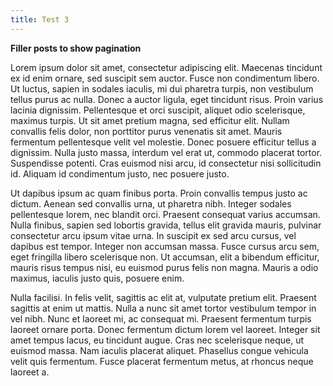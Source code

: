 ```yaml
---
title: Test 3
---
```


**Filler posts to show pagination**

Lorem ipsum dolor sit amet, consectetur adipiscing elit. Maecenas tincidunt ex id enim ornare, sed suscipit sem auctor. Fusce non condimentum libero. Ut luctus, sapien in sodales iaculis, mi dui pharetra turpis, non vestibulum tellus purus ac nulla. Donec a auctor ligula, eget tincidunt risus. Proin varius lacinia dignissim. Pellentesque et orci suscipit, aliquet odio scelerisque, maximus turpis. Ut sit amet pretium magna, sed efficitur elit. Nullam convallis felis dolor, non porttitor purus venenatis sit amet. Mauris fermentum pellentesque velit vel molestie. Donec posuere efficitur tellus a dignissim. Nulla justo massa, interdum vel erat ut, commodo placerat tortor. Suspendisse potenti. Cras euismod nisi arcu, id consectetur nisi sollicitudin id. Aliquam id condimentum justo, nec posuere justo.

Ut dapibus ipsum ac quam finibus porta. Proin convallis tempus justo ac dictum. Aenean sed convallis urna, ut pharetra nibh. Integer sodales pellentesque lorem, nec blandit orci. Praesent consequat varius accumsan. Nulla finibus, sapien sed lobortis gravida, tellus elit gravida mauris, pulvinar consectetur arcu ipsum vitae urna. In suscipit ex sed arcu cursus, vel dapibus est tempor. Integer non accumsan massa. Fusce cursus arcu sem, eget fringilla libero scelerisque non. Ut accumsan, elit a bibendum efficitur, mauris risus tempus nisi, eu euismod purus felis non magna. Mauris a odio maximus, iaculis justo quis, posuere enim.

Nulla facilisi. In felis velit, sagittis ac elit at, vulputate pretium elit. Praesent sagittis at enim ut mattis. Nulla a nunc sit amet tortor vestibulum tempor in vel nibh. Nunc et laoreet mi, ac consequat mi. Praesent fermentum turpis laoreet ornare porta. Donec fermentum dictum lorem vel laoreet. Integer sit amet tempus lacus, eu tincidunt augue. Cras nec scelerisque neque, ut euismod massa. Nam iaculis placerat aliquet. Phasellus congue vehicula velit quis fermentum. Fusce placerat fermentum metus, at rhoncus neque laoreet a. 